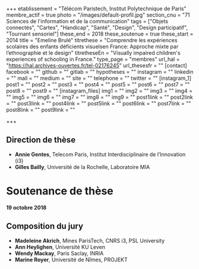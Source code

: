 +++
etablissement = "Télécom Paristech, Institut Polytechnique de Paris"
membre_actif = true
photo = "/images/default-profil.jpg"
section_cnu = "71 Sciences de l'information et de la communication"
tags = ["Objets connectés", "Cartes", "Handicap", "Santé", "Design", "Design participatif", "Tournant sensoriel"]
these_end = 2018
these_soutenue = true
these_start = 2014
title = "Emeline Brulé"
titrethese = "Comprendre les expériences scolaires des enfants déficients visuelsen France: Approche mixte par l’ethnographie et le design"
titretheseEn = "Visually impaired children's experiences of schooling in France."
type_page = "membres"
url_hal = "https://hal.archives-ouvertes.fr/tel-02176245"
url_thesesfr = ""
[contact]
facebook = ""
github = ""
gitlab = ""
hypotheses = ""
instagram = ""
linkedin = ""
mail = ""
medium = ""
site = ""
telephone = ""
twitter = ""
[instagram_1]
post1 = ""
post2 = ""
post3 = ""
post4 = ""
post5 = ""
post6 = ""
post7 = ""
post8 = ""
post9 = ""
[instagram_files]
img1 = ""
img2 = ""
img3 = ""
img4 = ""
img5 = ""
img6 = ""
img7 = ""
img8 = ""
img9 = ""
post1link = ""
post2link = ""
post3link = ""
post4link = ""
post5link = ""
post6link = ""
post7link = ""
post8link = ""
post9link = ""

+++
<!-- Supprimer les parties non remplies (supprimer les blocks de lang s'il n'y a pas deux langues). Tu es libre d'ajouter ce que tu veux à cette partie -->

## Direction de thèse

* **Annie Gentes**, Telecom Paris, Institut Interdisciplinaire de l’Innovation (i3)
* **Gilles Bailly**, Université de la Rochelle, Laboratoire MIA

# Soutenance de thèse

**19 octobre 2018**

## Composition du jury

* **Madeleine Akrich**, Mines ParisTech, CNRS i3, PSL University
* **Ann Heylighen**, Université KU Leven
* **Wendy Mackay**, Paris Saclay, INRIA
* **Marine Royer**, Université de Nîmes, PROJEKT